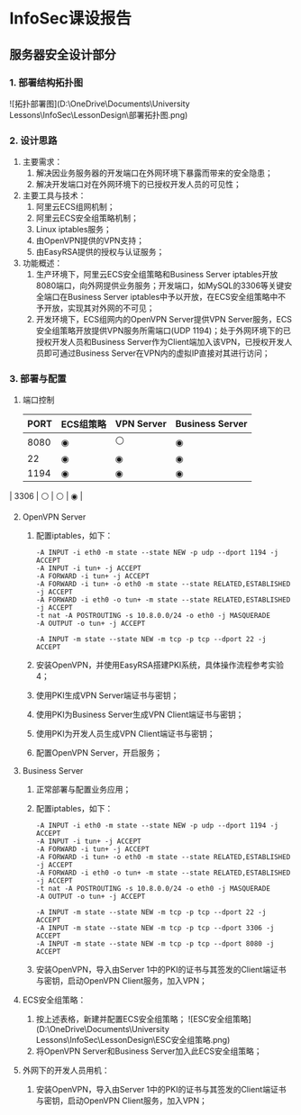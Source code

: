 # InfoSec课设报告

## 服务器安全设计部分

### 1. 部署结构拓扑图

![拓扑部署图](D:\OneDrive\Documents\University Lessons\InfoSec\LessonDesign\部署拓扑图.png)

### 2. 设计思路

1. 主要需求：
   1. 解决因业务服务器的开发端口在外网环境下暴露而带来的安全隐患；
   2. 解决开发端口对在外网环境下的已授权开发人员的可见性；
2. 主要工具与技术：
   1. 阿里云ECS组网机制；
   2. 阿里云ECS安全组策略机制；
   3. Linux iptables服务；
   4. 由OpenVPN提供的VPN支持；
   5. 由EasyRSA提供的授权与认证服务；
3. 功能概述：
   1. 生产环境下，阿里云ECS安全组策略和Business Server iptables开放8080端口，向外网提供业务服务；开发端口，如MySQL的3306等关键安全端口在Business Server iptables中予以开放，在ECS安全组策略中不予开放，实现其对外网的不可见；
   2. 开发环境下，ECS组网内的OpenVPN Server提供VPN Server服务，ECS安全组策略开放提供VPN服务所需端口(UDP 1194)；处于外网环境下的已授权开发人员和Business Server作为Client端加入该VPN，已授权开发人员即可通过Business Server在VPN内的虚拟IP直接对其进行访问；

### 3. 部署与配置

1. 端口控制

      | PORT | ECS组策略 | VPN Server | Business Server |
      | ---- | --------- | ---------- | --------------- |
      | 8080 | ◉         | ⚪          | ◉               |
      | 22   | ◉         | ◉          | ◉               |
      | 1194 | ◉         | ◉          | ◉               |
| 3306 | ⚪         | ⚪          | ◉               |
      
2. OpenVPN Server

      1. 配置iptables，如下：

            ```
            -A INPUT -i eth0 -m state --state NEW -p udp --dport 1194 -j ACCEPT
            -A INPUT -i tun+ -j ACCEPT
            -A FORWARD -i tun+ -j ACCEPT
            -A FORWARD -i tun+ -o eth0 -m state --state RELATED,ESTABLISHED -j ACCEPT
            -A FORWARD -i eth0 -o tun+ -m state --state RELATED,ESTABLISHED -j ACCEPT
            -t nat -A POSTROUTING -s 10.8.0.0/24 -o eth0 -j MASQUERADE
            -A OUTPUT -o tun+ -j ACCEPT
            
            -A INPUT -m state --state NEW -m tcp -p tcp --dport 22 -j ACCEPT
            ```

      2. 安装OpenVPN，并使用EasyRSA搭建PKI系统，具体操作流程参考实验4；

      3. 使用PKI生成VPN Server端证书与密钥；

      4. 使用PKI为Business Server生成VPN Client端证书与密钥；

      5. 使用PKI为开发人员生成VPN Client端证书与密钥；

      6. 配置OpenVPN Server，开启服务；

3. Business Server

      1. 正常部署与配置业务应用；

      2. 配置iptables，如下：

         ```
         -A INPUT -i eth0 -m state --state NEW -p udp --dport 1194 -j ACCEPT
         -A INPUT -i tun+ -j ACCEPT
         -A FORWARD -i tun+ -j ACCEPT
         -A FORWARD -i tun+ -o eth0 -m state --state RELATED,ESTABLISHED -j ACCEPT
         -A FORWARD -i eth0 -o tun+ -m state --state RELATED,ESTABLISHED -j ACCEPT
         -t nat -A POSTROUTING -s 10.8.0.0/24 -o eth0 -j MASQUERADE
         -A OUTPUT -o tun+ -j ACCEPT
         
         -A INPUT -m state --state NEW -m tcp -p tcp --dport 22 -j ACCEPT
         -A INPUT -m state --state NEW -m tcp -p tcp --dport 3306 -j ACCEPT
         -A INPUT -m state --state NEW -m tcp -p tcp --dport 8080 -j ACCEPT
         ```

      3. 安装OpenVPN，导入由Server 1中的PKI的证书与其签发的Client端证书与密钥，启动OpenVPN Client服务，加入VPN；

4. ECS安全组策略：

      1. 按上述表格，新建并配置ECS安全组策略；
         ![ESC安全组策略](D:\OneDrive\Documents\University Lessons\InfoSec\LessonDesign\ESC安全组策略.png)
      2. 将OpenVPN Server和Business Server加入此ECS安全组策略；

5. 外网下的开发人员用机：

      1. 安装OpenVPN，导入由Server 1中的PKI的证书与其签发的Client端证书与密钥，启动OpenVPN Client服务，加入VPN；



